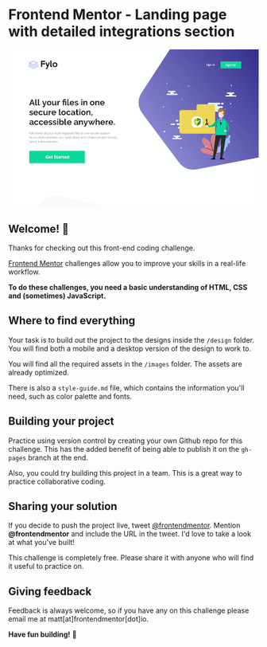 # Frontend Mentor - Landing page with detailed integrations section

![Header/intro section for the Landing page with detailed integrations section](./design/desktop-preview.png)

## Welcome! 👋

Thanks for checking out this front-end coding challenge. 

[Frontend Mentor](https://www.frontendmentor.io) challenges allow you to improve your skills in a real-life workflow.

**To do these challenges, you need a basic understanding of HTML, CSS and (sometimes) JavaScript.**

## Where to find everything

Your task is to build out the project to the designs inside the `/design` folder. You will find both a mobile and a desktop version of the design to work to. 

You will find all the required assets in the `/images` folder. The assets are already optimized. 

There is also a `style-guide.md` file, which contains the information you'll need, such as color palette and fonts.

## Building your project

Practice using version control by creating your own Github repo for this challenge. This has the added benefit of being able to publish it on the `gh-pages` branch at the end.

Also, you could try building this project in a team. This is a great way to practice collaborative coding.

## Sharing your solution

If you decide to push the project live, tweet [@frontendmentor](https://twitter.com/frontendmentor). Mention **@frontendmentor** and include the URL in the tweet. I'd love to take a look at what you've built!

This challenge is completely free. Please share it with anyone who will find it useful to practice on. 

## Giving feedback

Feedback is always welcome, so if you have any on this challenge please email me at matt[at]frontendmentor[dot]io.

**Have fun building!** 🚀